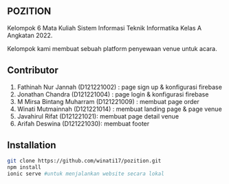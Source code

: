 ## POZITION

Kelompok 6 Mata Kuliah Sistem Informasi Teknik Informatika Kelas A Angkatan 2022. 

Kelompok kami membuat sebuah platform penyewaan venue untuk acara. 

## Contributor
1. Fathinah Nur Jannah (D121221002) : page sign up & konfigurasi firebase
2. Jonathan Chandra (D121221004) : page login & konfigurasi firebase
3. M Mirsa Bintang Muharram (D121221009) : membuat page order
4. Winati Mutmainnah (D121221014) : membuat landing page & page venue
5. Javahirul Rifat (D121221021): membuat page detail venue
6. Arifah Deswina (D121221030): membuat footer

## Installation
  ```bash
  git clone https://github.com/winati17/pozition.git
  npm install
  ionic serve #untuk menjalankan website secara lokal



